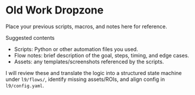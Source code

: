 Old Work Dropzone
=================

Place your previous scripts, macros, and notes here for reference.

Suggested contents
- Scripts: Python or other automation files you used.
- Flow notes: brief description of the goal, steps, timing, and edge cases.
- Assets: any templates/screenshots referenced by the scripts.

I will review these and translate the logic into a structured state machine under `l9/flows/`, identify missing assets/ROIs, and align config in `l9/config.yaml`.

